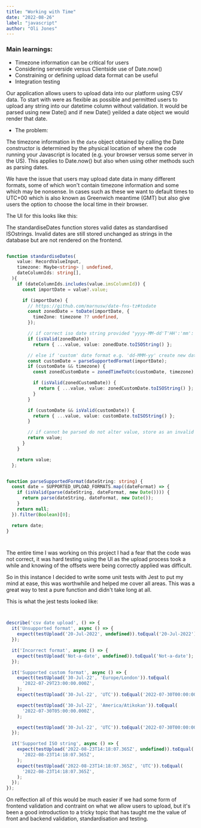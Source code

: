 ```yaml
---
title: "Working with Time"
date: "2022-08-26"
label: "javascript"
author: "Oli Jones"
---
```



### Main learnings:

- Timezone information can be critical for users
- Considering serverside versus Clientside use of Date.now()
- Constraining or defining upload data format can be useful
- Integration testing



Our application allows users to upload data into our platform using CSV data. To start with were as flexible as possible and permitted users to upload any string into our datetime column without validation. It would be parsed using new Date() and if new Date() yeilded a date object we would render that date.

- The problem:

The timezone information in the `date` object obtained by calling the Date constructor is determined by the physical location of where the code running your Javascript is located (e.g. your browser versus some server in the US). This applies to Date.now() but also when using other methods such as parsing dates. 

We have the issue that users may upload date data in many different formats, some of which won't contain timezone information and some which may be nonsense. In cases such as these we want to default times to UTC+00 which is also known as Greenwich meantime (GMT) but also give users the option to choose the local time in their browser.

The UI for this looks like this:






The standardiseDates function stores valid dates as standardised ISOstrings. Invalid dates are still stored unchanged as strings in the database but are not rendered on the frontend.

```ts

function standardiseDates(
    value: RecordValueInput,
    timezone: Maybe<string> | undefined,
    dateColumnIds: string[],
  ){
    if (dateColumnIds.includes(value.imsColumnId)) {
      const importDate = value?.value;

      if (importDate) {
        // https://github.com/marnusw/date-fns-tz#todate
        const zonedDate = toDate(importDate, {
          timeZone: timezone ?? undefined,
        });

        // if correct iso date string provided "yyyy-MM-dd'T'HH':'mm':'ssXXX"
        if (isValid(zonedDate))
          return { ...value, value: zonedDate.toISOString() };

        // else if 'custom' date format e.g. 'dd-MMM-yy' create new date
        const customDate = parseSupportedFormat(importDate);
        if (customDate && timezone) {
          const zonedCustomDate = zonedTimeToUtc(customDate, timezone);

          if (isValid(zonedCustomDate)) {
            return { ...value, value: zonedCustomDate.toISOString() };
          }
        }

        if (customDate && isValid(customDate)) {
          return { ...value, value: customDate.toISOString() };
        }

        // if cannot be parsed do not alter value, store as an invalid string
        return value;
      }
    }

    return value;
  };


function parseSupportedFormat(dateString: string) {
  const date = SUPPORTED_UPLOAD_FORMATS.map((dateFormat) => {
    if (isValid(parse(dateString, dateFormat, new Date()))) {
      return parse(dateString, dateFormat, new Date());
    }
    return null;
  }).filter(Boolean)[0];

  return date;
}




```

The entire time I was working on this project I had a fear that the code was not correct, it was hard testing using the UI as the upload process took a while and knowing of the offsets were being correctly applied was difficult.

So in this instance I decided to write some unit tests with Jest to put my mind at ease, this was worthwhile and helped me cover all areas. This was a great way to test a pure function and didn't take long at all.


This is what the jest tests looked like:

```ts


describe('csv date upload', () => {
  it('Unsupported format', async () => {
    expect(testUpload('20-Jul-2022', undefined)).toEqual('20-Jul-2022');
  });

  it('Incorrect format', async () => {
    expect(testUpload('Not-a-date', undefined)).toEqual('Not-a-date');
  });

  it('Supported custom format', async () => {
    expect(testUpload('30-Jul-22', 'Europe/London')).toEqual(
      '2022-07-29T23:00:00.000Z',
    );
    expect(testUpload('30-Jul-22', 'UTC')).toEqual('2022-07-30T00:00:00.000Z');

    expect(testUpload('30-Jul-22', 'America/Atikokan')).toEqual(
      '2022-07-30T05:00:00.000Z',
    );

    expect(testUpload('30-Jul-22', 'UTC')).toEqual('2022-07-30T00:00:00.000Z');
  });

  it('Supported ISO string', async () => {
    expect(testUpload('2022-08-23T14:18:07.365Z', undefined)).toEqual(
      '2022-08-23T14:18:07.365Z',
    );
    expect(testUpload('2022-08-23T14:18:07.365Z', 'UTC')).toEqual(
      '2022-08-23T14:18:07.365Z',
    );
  });
});

```

On relfection all of this would be much easier if we had some form of frontend validation and contraint on what we allow users to upload, but it's been a good introduction to a tricky topic that has taught me the value of front and backend validation, standardisation and testing.
















````


